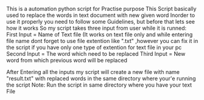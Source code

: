 This is a automation python script for Practise purpose
This Script basically used to replace the words in text document with new given word
Inorder to use it properly you need to follow some Guidelines, but before that lets see how it works
So my script takes three input from user while it is runned:
  First Input = Name of Text file (It works on text file only and while entering file name dont forget to use file extention like ".txt" ,however you can fix it in the       script if you have only one type of extention for text file in your pc
  Second Input = The word which need to be replaced
  Third Input = New word from which previous word will be replaced
 
After Entering all the inputs my script will create a new file with name "result.txt" with replaced words in the same directory where your'e running the script
Note:
  Run the script in same directory where you have your text File
  
  
  
